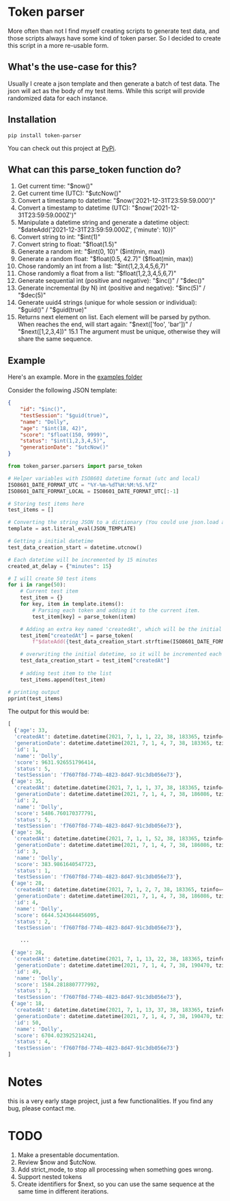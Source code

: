 # Token parser
More often than not I find myself creating scripts to generate test data, and those scripts 
always have some kind of token parser. So I decided to create this script in a more re-usable form.

## What's the use-case for this?
Usually I create a json template and then generate a batch of test data. The json will act as the body of my test items.
While this script will provide randomized data for each instance.

## Installation
```shell
pip install token-parser
```
You can check out this project at [PyPi](https://pypi.org/project/token-parser/).


## What can this parse_token function do?
1. Get current time: "$now()"
2. Get current time (UTC): "$utcNow()"
3. Convert a timestamp to datetime: "$now('2021-12-31T23:59:59.000')"
4. Convert a timestamp to datetime (UTC): "$now('2021-12-31T23:59:59.000Z')"
5. Manipulate a datetime string and generate a datetime object: "$dateAdd('2021-12-31T23:59:59.000Z', {'minute': 10})"
6. Convert string to int: "$int(1)"
7. Convert string to float: "$float(1.5)"
8. Generate a random int: "$int(0, 10)" ($int(min, max))
9. Generate a random float: "$float(0.5, 42.7)" ($float(min, max))
10. Chose randomly an int from a list: "$int(1,2,3,4,5,6,7)"
11. Chose randomly a float from a list: "$float(1,2,3,4,5,6,7)"
12. Generate sequential int (positive and negative): "$inc()" / "$dec()"
13. Generate incremental (by N) int (positive and negative): "$inc(5)" / "$dec(5)"
14. Generate uuid4 strings (unique for whole session or individual): "$guid()" / "$guid(true)"
15. Returns next element on list. Each element will be parsed by python. When reaches the end, will start again: "$next(['foo', 'bar'])" / "$next([1,2,3,4])"
    15.1 The argument must be unique, otherwise they will share the same sequence. 

## Example
Here's an example. More in the [examples folder](https://github.com/brenordv/token-parser-py/tree/master/token_parser/examples)

Consider the following JSON template:
```json
{
    "id": "$inc()",
    "testSession": "$guid(true)",
    "name": "Dolly",
    "age": "$int(18, 42)",
    "score": "$float(150, 9999)",
    "status": "$int(1,2,3,4,5)",
    "generationDate": "$utcNow()"    
}
```

```python
from token_parser.parsers import parse_token

# Helper variables with ISO8601 datetime format (utc and local)
ISO8601_DATE_FORMAT_UTC = "%Y-%m-%dT%H:%M:%S.%fZ"
ISO8601_DATE_FORMAT_LOCAL = ISO8601_DATE_FORMAT_UTC[:-1]

# Storing test items here
test_items = []

# Converting the string JSON to a dictionary (You could use json.load and get it from a file)
template = ast.literal_eval(JSON_TEMPLATE)

# Getting a initial datetime
test_data_creation_start = datetime.utcnow()

# Each datetime will be incremented by 15 minutes
created_at_delay = {"minutes": 15}

# I will create 50 test items
for i in range(50):
    # Current test item
    test_item = {}
    for key, item in template.items():
        # Parsing each token and adding it to the current item.
        test_item[key] = parse_token(item)

    # Adding an extra key named 'createdAt', which will be the initial date + 15 minutes
    test_item["createdAt"] = parse_token(
        f"$dateAdd({test_data_creation_start.strftime(ISO8601_DATE_FORMAT_UTC)}, {created_at_delay})")

    # overwriting the initial datetime, so it will be incremented each time
    test_data_creation_start = test_item["createdAt"]
    
    # adding test item to the list
    test_items.append(test_item)

# printing output
pprint(test_items)
```

The output for this would be:
```python
[
  {'age': 33,
  'createdAt': datetime.datetime(2021, 7, 1, 1, 22, 38, 183365, tzinfo=<UTC>),
  'generationDate': datetime.datetime(2021, 7, 1, 4, 7, 38, 183365, tzinfo=<UTC>),
  'id': 1,
  'name': 'Dolly',
  'score': 9631.926551796414,
  'status': 5,
  'testSession': 'f7607f8d-774b-4823-8d47-91c3db056e73'},
 {'age': 35,
  'createdAt': datetime.datetime(2021, 7, 1, 1, 37, 38, 183365, tzinfo=<UTC>),
  'generationDate': datetime.datetime(2021, 7, 1, 4, 7, 38, 186086, tzinfo=<UTC>),
  'id': 2,
  'name': 'Dolly',
  'score': 5486.760170377791,
  'status': 5,
  'testSession': 'f7607f8d-774b-4823-8d47-91c3db056e73'},
 {'age': 36,
  'createdAt': datetime.datetime(2021, 7, 1, 1, 52, 38, 183365, tzinfo=<UTC>),
  'generationDate': datetime.datetime(2021, 7, 1, 4, 7, 38, 186086, tzinfo=<UTC>),
  'id': 3,
  'name': 'Dolly',
  'score': 383.9861640547723,
  'status': 1,
  'testSession': 'f7607f8d-774b-4823-8d47-91c3db056e73'},
 {'age': 28,
  'createdAt': datetime.datetime(2021, 7, 1, 2, 7, 38, 183365, tzinfo=<UTC>),
  'generationDate': datetime.datetime(2021, 7, 1, 4, 7, 38, 186086, tzinfo=<UTC>),
  'id': 4,
  'name': 'Dolly',
  'score': 6644.5243644456095,
  'status': 2,
  'testSession': 'f7607f8d-774b-4823-8d47-91c3db056e73'},

    ...

 {'age': 28,
  'createdAt': datetime.datetime(2021, 7, 1, 13, 22, 38, 183365, tzinfo=<UTC>),
  'generationDate': datetime.datetime(2021, 7, 1, 4, 7, 38, 190470, tzinfo=<UTC>),
  'id': 49,
  'name': 'Dolly',
  'score': 1584.2818807777992,
  'status': 3,
  'testSession': 'f7607f8d-774b-4823-8d47-91c3db056e73'},
 {'age': 18,
  'createdAt': datetime.datetime(2021, 7, 1, 13, 37, 38, 183365, tzinfo=<UTC>),
  'generationDate': datetime.datetime(2021, 7, 1, 4, 7, 38, 190470, tzinfo=<UTC>),
  'id': 50,
  'name': 'Dolly',
  'score': 6704.023925214241,
  'status': 4,
  'testSession': 'f7607f8d-774b-4823-8d47-91c3db056e73'}
]
```

# Notes
this is a very early stage project, just a few functionalities. If you find any bug, please contact me.


# TODO
1. Make a presentable documentation.
2. Review $now and $utcNow.
3. Add strict_mode, to stop all processing when something goes wrong.
4. Support nested tokens
5. Create identifiers for $next, so you can use the same sequence at the same time in different iterations.